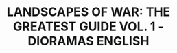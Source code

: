 ---
title: "LANDSCAPES OF WAR: THE GREATEST GUIDE VOL. 1 - DIORAMAS  ENGLISH"
price: "TBA"
desc: "Opis nije dostupan"
img_path: "/assets/img/EURO-0004.jpg"
brand: AMMO
available: true
cat: "books"
subcat: "SOLUTION BOOKS - MULTILINGUAL"
subsubcat: "SS"
---